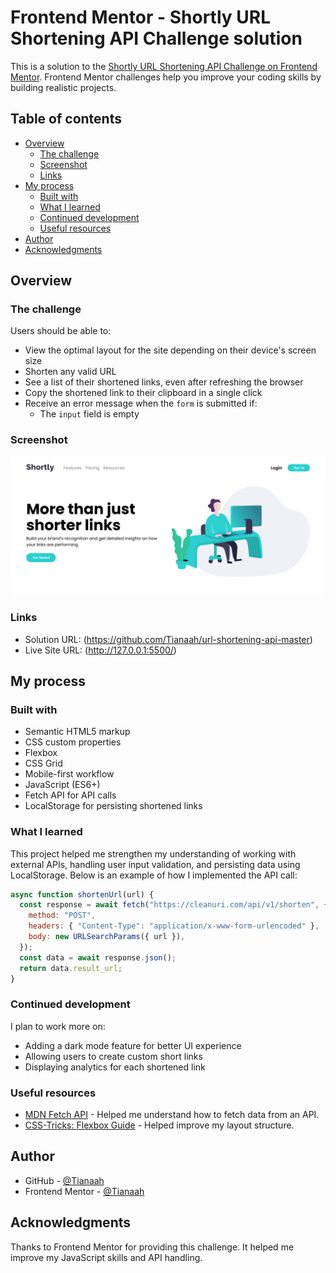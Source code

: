 # Frontend Mentor - Shortly URL Shortening API Challenge solution

This is a solution to the [Shortly URL Shortening API Challenge on Frontend Mentor](https://www.frontendmentor.io/challenges/url-shortening-api-landing-page-2ce3ob-G). Frontend Mentor challenges help you improve your coding skills by building realistic projects.

## Table of contents

- [Overview](#overview)
  - [The challenge](#the-challenge)
  - [Screenshot](#screenshot)
  - [Links](#links)
- [My process](#my-process)
  - [Built with](#built-with)
  - [What I learned](#what-i-learned)
  - [Continued development](#continued-development)
  - [Useful resources](#useful-resources)
- [Author](#author)
- [Acknowledgments](#acknowledgments)

## Overview

### The challenge

Users should be able to:

- View the optimal layout for the site depending on their device's screen size
- Shorten any valid URL
- See a list of their shortened links, even after refreshing the browser
- Copy the shortened link to their clipboard in a single click
- Receive an error message when the `form` is submitted if:
  - The `input` field is empty

### Screenshot

![](./images/FireShot%20Capture%20013%20-%20Shortly%20URL%20Shortening%20API%20-%20[127.0.0.1].png)

### Links

- Solution URL: (https://github.com/Tianaah/url-shortening-api-master)
- Live Site URL: (http://127.0.0.1:5500/)

## My process

### Built with

- Semantic HTML5 markup
- CSS custom properties
- Flexbox
- CSS Grid
- Mobile-first workflow
- JavaScript (ES6+)
- Fetch API for API calls
- LocalStorage for persisting shortened links

### What I learned

This project helped me strengthen my understanding of working with external APIs, handling user input validation, and persisting data using LocalStorage. Below is an example of how I implemented the API call:

```js
async function shortenUrl(url) {
  const response = await fetch("https://cleanuri.com/api/v1/shorten", {
    method: "POST",
    headers: { "Content-Type": "application/x-www-form-urlencoded" },
    body: new URLSearchParams({ url }),
  });
  const data = await response.json();
  return data.result_url;
}
```

### Continued development

I plan to work more on:

- Adding a dark mode feature for better UI experience
- Allowing users to create custom short links
- Displaying analytics for each shortened link

### Useful resources

- [MDN Fetch API](https://developer.mozilla.org/en-US/docs/Web/API/Fetch_API) - Helped me understand how to fetch data from an API.
- [CSS-Tricks: Flexbox Guide](https://css-tricks.com/snippets/css/a-guide-to-flexbox/) - Helped improve my layout structure.

## Author

- GitHub - [@Tianaah](https://github.com/Tianaah)
- Frontend Mentor - [@Tianaah](https://www.frontendmentor.io/profile/Tianaah)

## Acknowledgments

Thanks to Frontend Mentor for providing this challenge. It helped me improve my JavaScript skills and API handling.
